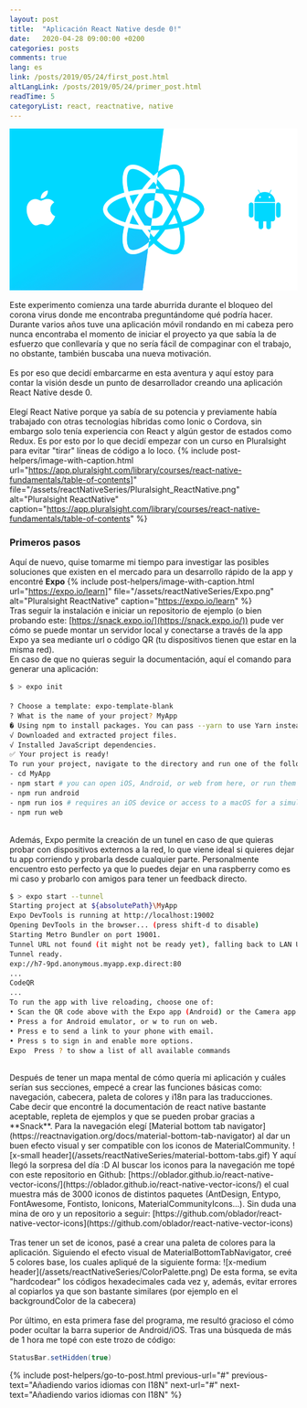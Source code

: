 ```yaml
---
layout: post
title:  "Aplicación React Native desde 0!"
date:   2020-04-28 09:00:00 +0200
categories: posts
comments: true
lang: es
link: /posts/2019/05/24/first_post.html
altLangLink: /posts/2019/05/24/primer_post.html
readTime: 5
categoryList: react, reactnative, native
---
```

![x-large header](/assets/reactNativeSeries/ReactNative.png)

Este experimento comienza una tarde aburrida durante el bloqueo del corona virus donde me encontraba preguntándome qué podría hacer. 
Durante varios años tuve una aplicación móvil rondando en mi cabeza pero nunca encontraba el momento de iniciar el proyecto ya que sabía la de esfuerzo que conllevaría y que no sería fácil de compaginar con el trabajo, no obstante, también buscaba una nueva motivación.
<br>
<br>
Es por eso que decidí embarcarme en esta aventura y aquí estoy para contar la visión desde un punto de desarrollador creando una aplicación React Native desde 0.
<br>
<br>
Elegí React Native porque ya sabía de su potencia y previamente había trabajado con otras tecnologías híbridas como Ionic o Cordova, sin embargo solo tenía experiencia con React y algún gestor de estados como Redux.
Es por esto por lo que decidí empezar con un curso en Pluralsight para evitar "tirar" líneas de código a lo loco.
{% include post-helpers/image-with-caption.html url="https://app.pluralsight.com/library/courses/react-native-fundamentals/table-of-contents]" 
file="/assets/reactNativeSeries/Pluralsight_ReactNative.png" alt="Pluralsight ReactNative" caption="https://app.pluralsight.com/library/courses/react-native-fundamentals/table-of-contents" %}
### Primeros pasos
Aquí de nuevo, quise tomarme mi tiempo para investigar las posibles soluciones que existen en el mercado para un desarrollo rápido de la app y encontré **Expo**
{% include post-helpers/image-with-caption.html url="https://expo.io/learn]"
file="/assets/reactNativeSeries/Expo.png" alt="Pluralsight ReactNative" caption="https://expo.io/learn" %}
<br>
Tras seguir la instalación e iniciar un repositorio de ejemplo (o bien probando este: [https://snack.expo.io/](https://snack.expo.io/)) pude ver cómo se puede montar un servidor local y conectarse a través de la app Expo ya sea mediante url o código QR (tu dispositivos tienen que estar en la misma red).
<br>
En caso de que no quieras seguir la documentación, aquí el comando para generar una aplicación:
```bash
$ > expo init 

? Choose a template: expo-template-blank
? What is the name of your project? MyApp
� Using npm to install packages. You can pass --yarn to use Yarn instead.
√ Downloaded and extracted project files.
√ Installed JavaScript dependencies.
✅ Your project is ready!
To run your project, navigate to the directory and run one of the following npm commands.
- cd MyApp
- npm start # you can open iOS, Android, or web from here, or run them directly with the commands below.
- npm run android 
- npm run ios # requires an iOS device or access to a macOS for a simulator
- npm run web
```
<br>
Además, Expo permite la creación de un tunel en caso de que quieras probar con dispositivos externos a la red, lo que viene ideal si quieres dejar tu app corriendo y probarla desde cualquier parte. Personalmente encuentro esto perfecto ya que lo puedes dejar en una raspberry como es mi caso y probarlo con amigos para tener un feedback directo.

```bash
$ > expo start --tunnel
Starting project at ${absolutePath}\MyApp
Expo DevTools is running at http://localhost:19002
Opening DevTools in the browser... (press shift-d to disable)
Starting Metro Bundler on port 19001.
Tunnel URL not found (it might not be ready yet), falling back to LAN URL.
Tunnel ready. 
exp://h7-9pd.anonymous.myapp.exp.direct:80
...
CodeQR
...
To run the app with live reloading, choose one of:
• Scan the QR code above with the Expo app (Android) or the Camera app (iOS).
• Press a for Android emulator, or w to run on web.
• Press e to send a link to your phone with email. 
• Press s to sign in and enable more options.
Expo  Press ? to show a list of all available commands
``` 
<br>
Después de tener un mapa mental de cómo quería mi aplicación y cuáles serían sus secciones, empecé a crear las funciones básicas como: navegación, cabecera, paleta de colores y i18n para las traducciones.
<br>
Cabe decir que encontré la documentación de react native bastante aceptable, repleta de ejemplos y que se pueden probar gracias a **Snack**. Para la navegación elegí [Material bottom tab navigator](https://reactnavigation.org/docs/material-bottom-tab-navigator) al dar un buen efecto visual y ser compatible con los iconos de MaterialCommunity.
![x-small header](/assets/reactNativeSeries/material-bottom-tabs.gif)
Y aquí llegó la sorpresa del día :D Al buscar los iconos para la navegación me topé con este repositorio en Github: [https://oblador.github.io/react-native-vector-icons/](https://oblador.github.io/react-native-vector-icons/) el cual muestra más de 3000 iconos de distintos paquetes (AntDesign, Entypo, FontAwesome, Fontisto, Ionicons, MaterialCommunityIcons...). Sin duda una mina de oro y un repositorio a seguir: [https://github.com/oblador/react-native-vector-icons](https://github.com/oblador/react-native-vector-icons)
<br>
<br>
Tras tener un set de iconos, pasé a crear una paleta de colores para la aplicación. Siguiendo el efecto visual de MaterialBottomTabNavigator, creé 5 colores base, los cuales apliqué de la siguiente forma:
![x-medium header](/assets/reactNativeSeries/ColorPalette.png)
De esta forma, se evita "hardcodear" los códigos hexadecimales cada vez y, además, evitar errores al copiarlos ya que son bastante similares (por ejemplo en el backgroundColor de la cabecera)
<br>
<br>
Por último, en esta primera fase del programa, me resultó gracioso el cómo poder ocultar la barra superior de Android/iOS. Tras una búsqueda de más de 1 hora me topé con este trozo de código:

```java
StatusBar.setHidden(true)
```  
{% include post-helpers/go-to-post.html previous-url="#" previous-text="Añadiendo varios idiomas con I18N" next-url="#" next-text="Añadiendo varios idiomas con I18N" %}
<br>
